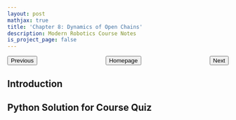 ```yaml
---
layout: post
mathjax: true
title: 'Chapter 8: Dynamics of Open Chains'
description: Modern Robotics Course Notes
is_project_page: false
---
```


<p style="text-align:center;">
<button type="button" onclick="window.location.href='index.html';">Homepage</button>
<span style="float:left;"><button type="button" onclick="window.location.href='ch6.html';">Previous</button></span>
<span style="float:right;"><button type="button" onclick="alert('This is the last chapter!')">Next</button></span>
</p>


## Introduction

## Python Solution for Course Quiz
